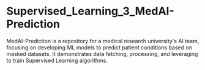 # Supervised_Learning_3_MedAI-Prediction
MedAI-Prediction is a repository for a medical research university's AI team, focusing on developing ML models to predict patient conditions based on masked datasets. It demonstrates data fetching, processing, and leveraging to train Supervised Learning algorithms.
